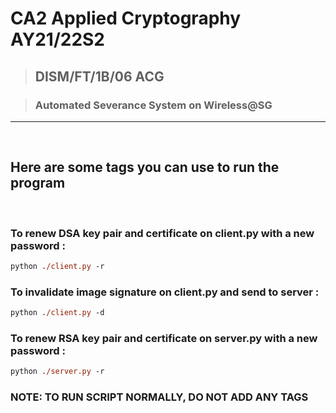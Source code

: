 # CA2 Applied Cryptography AY21/22S2
> ## DISM/FT/1B/06 ACG

> ###  Automated Severance System on Wireless@SG

---

<br>

## Here are some tags you can use to run the program

<br>

### To renew DSA key pair and certificate on client.py with a new password :

```ps
python ./client.py -r
```

### To invalidate image signature on client.py and send to server :

```ps
python ./client.py -d
```

### To renew RSA key pair and certificate on server.py with a new password :

```ps
python ./server.py -r
```

### **NOTE: TO RUN SCRIPT NORMALLY, DO NOT ADD ANY TAGS**



















